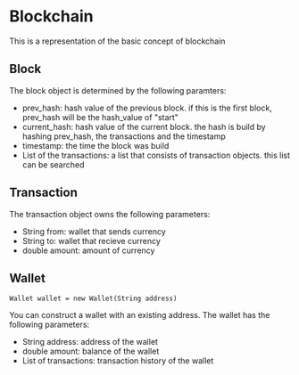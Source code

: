 # Blockchain
This is a representation of the basic concept of blockchain

## Block
The block object is determined by the following paramters:

- prev_hash: hash value of the previous block. if this is the first block, prev_hash will be the hash_value of "start"
- current_hash: hash value of the current block. the hash is build by hashing prev_hash, the transactions and the timestamp
- timestamp: the time the block was build
- List of the transactions: a list that consists of transaction objects. this list can be searched

## Transaction
The transaction object owns the following parameters:

- String from: wallet that sends currency
- String to: wallet that recieve currency
- double amount: amount of currency

## Wallet

```Wallet wallet = new Wallet(String address)```

You can construct a wallet with an existing address. 
The wallet has the following parameters:

- String address: address of the wallet
- double amount: balance of the wallet
- List of transactions: transaction history of the wallet
